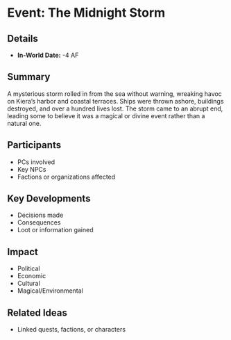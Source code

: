 # Event: The Midnight Storm
## Details
- **In-World Date:**  -4 AF
## Summary
A mysterious storm rolled in from the sea without warning, wreaking havoc on Kiera’s harbor and coastal terraces. Ships were thrown ashore, buildings destroyed, and over a hundred lives lost. The storm came to an abrupt end, leading some to believe it was a magical or divine event rather than a natural one.
## Participants
- PCs involved
- Key NPCs
- Factions or organizations affected
## Key Developments
- Decisions made
- Consequences
- Loot or information gained
## Impact
- Political
- Economic
- Cultural
- Magical/Environmental
## Related Ideas
- Linked quests, factions, or characters
